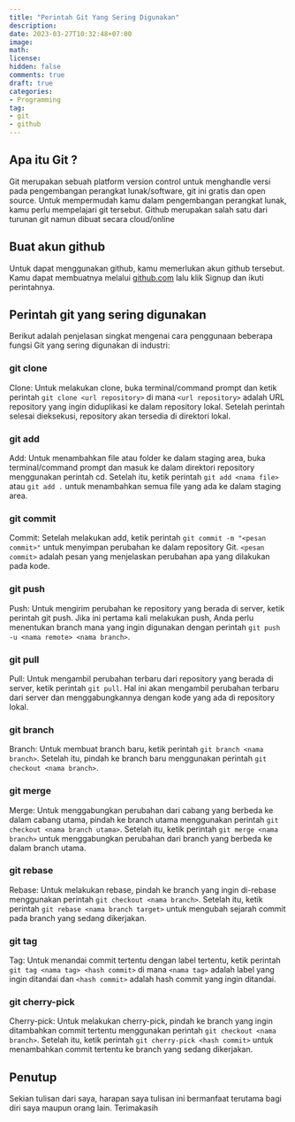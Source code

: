 ```yaml
---
title: "Perintah Git Yang Sering Digunakan"
description:
date: 2023-03-27T10:32:48+07:00
image:
math:
license:
hidden: false
comments: true
draft: true
categories:
- Programming
tag:
- git
- github
---
```


## Apa itu Git ?

Git merupakan sebuah platform version control untuk menghandle versi pada pengembangan perangkat lunak/software, git ini gratis dan open source.
Untuk mempermudah kamu dalam pengembangan perangkat lunak, kamu perlu mempelajari git tersebut. Github merupakan salah satu dari turunan git namun dibuat secara cloud/online

## Buat akun github

Untuk dapat menggunakan github, kamu memerlukan akun github tersebut. Kamu dapat membuatnya melalui [github.com](https://github.com/) lalu klik Signup dan ikuti perintahnya.

## Perintah git yang sering digunakan

Berikut adalah penjelasan singkat mengenai cara penggunaan beberapa fungsi Git yang sering digunakan di industri:

### git clone
Clone: Untuk melakukan clone, buka terminal/command prompt dan ketik perintah `git clone <url repository>` di mana `<url repository>` adalah URL repository yang ingin diduplikasi ke dalam repository lokal. Setelah perintah selesai dieksekusi, repository akan tersedia di direktori lokal.

### git add
Add: Untuk menambahkan file atau folder ke dalam staging area, buka terminal/command prompt dan masuk ke dalam direktori repository menggunakan perintah cd. Setelah itu, ketik perintah `git add <nama file>` atau `git add .` untuk menambahkan semua file yang ada ke dalam staging area.
### git commit
Commit: Setelah melakukan add, ketik perintah `git commit -m "<pesan commit>"` untuk menyimpan perubahan ke dalam repository Git. `<pesan commit>` adalah pesan yang menjelaskan perubahan apa yang dilakukan pada kode.
### git push
Push: Untuk mengirim perubahan ke repository yang berada di server, ketik perintah git push. Jika ini pertama kali melakukan push, Anda perlu menentukan branch mana yang ingin digunakan dengan perintah `git push -u <nama remote> <nama branch>`.
### git pull
Pull: Untuk mengambil perubahan terbaru dari repository yang berada di server, ketik perintah `git pull`. Hal ini akan mengambil perubahan terbaru dari server dan menggabungkannya dengan kode yang ada di repository lokal.

### git branch
Branch: Untuk membuat branch baru, ketik perintah `git branch <nama branch>`. Setelah itu, pindah ke branch baru menggunakan perintah `git checkout <nama branch>`.
### git merge
Merge: Untuk menggabungkan perubahan dari cabang yang berbeda ke dalam cabang utama, pindah ke branch utama menggunakan perintah `git checkout <nama branch utama>`. Setelah itu, ketik perintah `git merge <nama branch>` untuk menggabungkan perubahan dari branch yang berbeda ke dalam branch utama.

### git rebase
Rebase: Untuk melakukan rebase, pindah ke branch yang ingin di-rebase menggunakan perintah `git checkout <nama branch>`. Setelah itu, ketik perintah `git rebase <nama branch target>` untuk mengubah sejarah commit pada branch yang sedang dikerjakan.

### git tag
Tag: Untuk menandai commit tertentu dengan label tertentu, ketik perintah `git tag <nama tag> <hash commit>` di mana `<nama tag>` adalah label yang ingin ditandai dan `<hash commit>` adalah hash commit yang ingin ditandai.

### git cherry-pick
Cherry-pick: Untuk melakukan cherry-pick, pindah ke branch yang ingin ditambahkan commit tertentu menggunakan perintah `git checkout <nama branch>`. Setelah itu, ketik perintah `git cherry-pick <hash commit>` untuk menambahkan commit tertentu ke branch yang sedang dikerjakan.

## Penutup
Sekian tulisan dari saya, harapan saya tulisan ini bermanfaat terutama bagi diri saya maupun orang lain. Terimakasih
